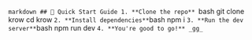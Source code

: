  ```markdown ## 🚀 Quick Start Guide 1. **Clone the repo** ```bash git clone krow cd krow ``` 2. **Install dependencies** ```bash npm i ``` 3. **Run the dev server** ```bash npm run dev ``` 4. **You're good to go!** _gg_ ``` 
